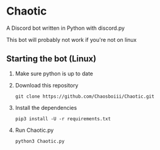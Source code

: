 # Chaotic
A Discord bot written in Python with discord.py

This bot will probably not work if you're not on linux

## Starting the bot (Linux)

1. Make sure python is up to date

2. Download this repository

	`git clone https://github.com/Chaosboiii/Chaotic.git`

3. Install the dependencies

	`pip3 install -U -r requirements.txt`

4. Run Chaotic.py

	`python3 Chaotic.py`
